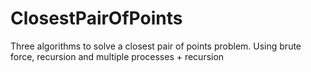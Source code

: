 # ClosestPairOfPoints
Three algorithms to solve a closest pair of points problem. Using brute force, recursion and multiple processes + recursion
